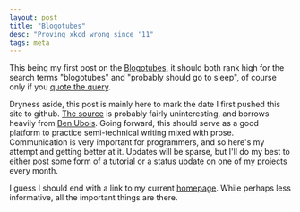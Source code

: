 ```yaml
---
layout: post
title: "Blogotubes"
desc: "Proving xkcd wrong since '11"
tags: meta
---
```


This being my first post on the [Blogotubes][1], it should both rank high for the search terms "blogotubes" and "probably should go to sleep", of course only if you [quote the query][2].  

Dryness aside, this post is mainly here to mark the date I first pushed this site to github.  [The source][3] is probably fairly uninteresting, and borrows heavily from [Ben Ubois][4].  Going forward, this should serve as a good platform to practice semi-technical writing mixed with prose.  Communication is very important for programmers, and so here's my attempt and getting better at it.  Updates will be sparse, but I'll do my best to either post some form of a tutorial or a status update on one of my projects every month.

I guess I should end with a link to my current [homepage][5].  While perhaps less informative, all the important things are there.

[1]: http://xkcd.com/181/
[2]: https://news.ycombinator.com/item?id=3140797
[3]: https://github.com/brcooley/brcooley.github.com
[4]: http://benubois.com/
[5]: http://www.cs.wm.edu/~brcooley